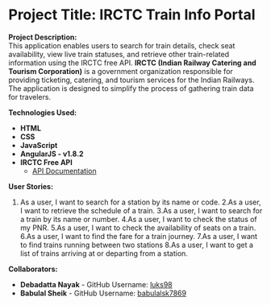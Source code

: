 # Project Title: **IRCTC Train Info Portal**

**Project Description:**  
This application enables users to search for train details, check seat availability, view live train statuses, and retrieve other train-related information using the IRCTC free API. **IRCTC (Indian Railway Catering and Tourism Corporation)** is a government organization responsible for providing ticketing, catering, and tourism services for the Indian Railways. The application is designed to simplify the process of gathering train data for travelers.

**Technologies Used:**  
* **HTML**  
* **CSS**  
* **JavaScript**  
* **AngularJS - v1.8.2**
* **IRCTC Free API**  
  - [API Documentation](https://www.allthingsdev.co/apimarketplace/endpoints/irctc/66601c6b98e9e140d6544339)

**User Stories:** 
1. As a user, I want to search for a station by its name or code.
2.As a user, I want to retrieve the schedule of a train.
3.As a user, I want to search for a train by its name or number.
4.As a user, I want to check the status of my PNR.
5.As a user, I want to check the availability of seats on a train.
6.As a user, I want to find the fare for a train journey.
7.As a user, I want to find trains running between two stations
8.As a user, I want to get a list of trains arriving at or departing from a station.

**Collaborators:**
* **Debadatta Nayak** - GitHub Username: [luks98](https://github.com/luks98)  
* **Babulal Sheik** - GitHub Username: [babulalsk7869](https://github.com/babulalsk7869)
